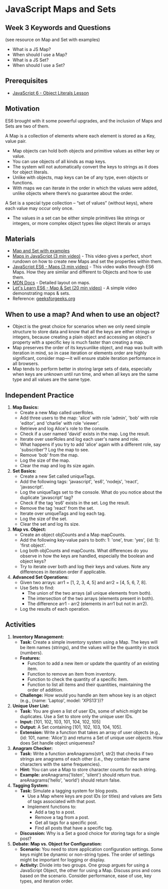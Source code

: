 # JavaScript Maps and Sets

## Week 3 Keywords and Questions

(see resource on Map and Set with examples)

- What is a JS Map?
- When should I use a Map?
- What is a JS Set?
- When should I use a Set?

## Prerequisites

- [JavaScript 6 - Object Literals Lesson](../javascript/javascript-6-object-literals.md)

## Motivation

ES6 brought with it some powerful upgrades, and the inclusion of Maps and Sets are two of them.

A Map is a collection of elements where each element is stored as a Key, value pair.

- Map objects can hold both objects and primitive values as either key or value.
- You can use objects of all kinds as map keys.
- The system will not automatically convert the keys to strings as it does for object literals.
- Unlike with objects, map keys can be of any type, even objects or functions.
- With maps we can iterate in the order in which the values were added, unlike objects where there’s no guarantee about the order.

A Set is a special type collection – “set of values” (without keys), where each value may occur only once.

- The values in a set can be either simple primitives like strings or integers, or more complex object types like object literals or arrays

## Materials

- [Map and Set with examples](https://javascript.info/map-set-weakmap-weakset)
- [Maps in JavaScript (3 min video)](https://www.youtube.com/watch?v=hYu6TCCk8Yo) - This video gives a perfect, short rundown on how to create new Maps and set the properties within them.
- [JavaScript ES6 - Maps (3 min video)](https://www.youtube.com/watch?v=QjYk58e-8v4) - This video walks through ES6 Maps. How they are similar and different to Objects and how to use them.
- [MDN Docs](https://developer.mozilla.org/en-US/docs/Web/JavaScript/Reference/Global_Objects/Map) - Detailed layout on maps.
- [Let's Learn ES6 - Map & Set (20 min video)](https://www.youtube.com/watch?v=4B4Q0EZVPU8) - A simple video demonstrating maps & sets.
- Reference: [geeksforgeeks.org](https://www.geeksforgeeks.org/map-in-javascript/)

## When to use a map? And when to use an object?

- Object is the great choice for scenarios when we only need simple structure to store data and know that all the keys are either strings or integers, because creating a plain object and accessing an object's property with a specific key is much faster than creating a map.
- Map preserves the order of its keys unlike object, and map was built with iteration in mind, so in case iteration or elements order are highly significant, consider map — it will ensure stable iteration performance in all browsers.
- Map tends to perform better in storing large sets of data, especially when keys are unknown until run time, and when all keys are the same type and all values are the same type.

## Independent Practice

1. **Map Basics:**
    - Create a new Map called userRoles.
    - Add three users to the map: 'alice' with role 'admin', 'bob' with role 'editor', and 'charlie' with role 'viewer'.
    - Retrieve and log Alice's role to the console.
    - Check if a user named 'david' exists in the map. Log the result.
    - Iterate over userRoles and log each user's name and role.
    - What happens if you try to add 'alice' again with a different role, say 'subscriber'? Log the map to see.
    - Remove 'bob' from the map.
    - Log the size of the map.
    - Clear the map and log its size again.
2. **Set Basics:**
    - Create a new Set called uniqueTags.
    - Add the following tags: 'javascript', 'es6', 'nodejs', 'react', 'javascript'.
    - Log the uniqueTags set to the console. What do you notice about the duplicate 'javascript' tag?
    - Check if the tag 'es6' exists in the set. Log the result.
    - Remove the tag 'react' from the set.
    - Iterate over uniqueTags and log each tag.
    - Log the size of the set.
    - Clear the set and log its size.
3. **Map vs. Object:**
    - Create an object objCounts and a Map mapCounts.
    - Add the following key-value pairs to both: 1: 'one', true: 'yes', {id: 1}: 'first object'.
    - Log both objCounts and mapCounts. What differences do you observe in how the keys are handled, especially the boolean and object keys?
    - Try to iterate over both and log their keys and values. Note any differences in iteration order if applicable.
4. **Advanced Set Operations:**
    - Given two arrays: arr1 = [1, 2, 3, 4, 5] and arr2 = [4, 5, 6, 7, 8].
    - Use Sets to find:
        - The union of the two arrays (all unique elements from both).
        - The intersection of the two arrays (elements present in both).
        - The difference arr1 - arr2 (elements in arr1 but not in arr2).
    - Log the results of each operation.

## Activities

1. **Inventory Management:**
    - **Task:** Create a simple inventory system using a Map. The keys will be item names (strings), and the values will be the quantity in stock (numbers).
    - **Features:**
        - Function to add a new item or update the quantity of an existing item.
        - Function to remove an item from inventory.
        - Function to check the quantity of a specific item.
        - Function to list all items and their quantities, maintaining the order of addition.
    - **Challenge:** How would you handle an item whose key is an object (e.g., {name: 'Laptop', model: 'XPS13'})?
2. **Unique User List:**
    - **Task:** You are given a list of user IDs, some of which might be duplicates. Use a Set to store only the unique user IDs.
    - **Input:** [101, 102, 103, 101, 104, 102, 105]
    - **Output:** A Set containing [101, 102, 103, 104, 105].
    - **Extension:** Write a function that takes an array of user objects (e.g., {id: 101, name: 'Alice'}) and returns a Set of unique user _objects_. How does Set handle object uniqueness?
3. **Anagram Checker:**
    - **Task:** Write a function areAnagrams(str1, str2) that checks if two strings are anagrams of each other (i.e., they contain the same characters with the same frequencies).
    - **Hint:** You can use a Map to store character counts for each string.
    - **Example:** areAnagrams('listen', 'silent') should return true. areAnagrams('hello', 'world') should return false.
4. **Tagging System:**
    - **Task:** Simulate a tagging system for blog posts.
        - Use a Map where keys are post IDs (or titles) and values are Sets of tags associated with that post.
        - Implement functions to:
            - Add a tag to a post.
            - Remove a tag from a post.
            - Get all tags for a specific post.
            - Find all posts that have a specific tag.
    - **Discussion:** Why is a Set a good choice for storing tags for a single post?
5. **Debate: Map vs. Object for Configuration:**
    - **Scenario:** You need to store application configuration settings. Some keys might be dynamic or non-string types. The order of settings might be important for logging or display.
    - **Activity:** Divide into two groups. One group argues for using a JavaScript Object, the other for using a Map. Discuss pros and cons based on the scenario. Consider performance, ease of use, key types, and iteration order.
